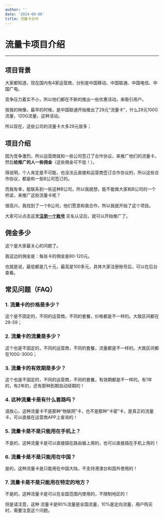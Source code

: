 ```yaml
---
author: ''
date: '2024-09-08'
title: 流量卡合作
---
```


# 流量卡项目介绍
---

## 项目背景

大家都知道，现在国内有4家运营商，分别是中国移动、中国联通、中国电信、中国广电。

竞争压力着实不小，所以他们都在不断的推出一些优惠活动，来吸引用户。

按我的映像，最早的时候，是中国联通开始推出了29元“流量卡”，什么29元100G流量，120G流量，这种活动。

所以现在，这些公司的流量卡大多29元居多；

## 项目介绍

因为竞争激烈，所以运营商就和一些公司签订了合作协议，来推广他们的流量卡，然后**给推广的人一些佣金**（这些佣金可不低！）。

得说明，个人肯定是不可能，也没法云直接和运营商签订合作协议的，所以这些合作协议，都是和一些B公司签订的。

而我有幸，能联系到一些这种B公司，所以我就想，能不能做大家和B公司的一个桥梁，来推广这些流量卡呢？

很高兴，我找到了一个B公司，他们愿意和我合作，所以我就开始了这个项目。

大家可以点击这里[**注册一个账号**](https://simhaoka.com/phone/index?id=874A1AD6235A043FC39178CAF91047F8) 实名认证后，就可以开始推广了。

## 佣金多少

这个是大家最关心的问题了。

我这边的佣金是：每张卡的佣金是80-120元。

也就是说，最低都是几十元，最高是100多元，具体大家注册账号后，可以在后台查看。

## 常见问题（FAQ）

### 1. 流量卡的价格是多少？
这个是不固定的，不同的运营商，不同的套餐，价格都是不一样的。大致区间都在29-59；

### 2. 流量卡的流量是多少？
这个也是不固定的，不同的运营商，不同的套餐，流量都是不一样的。大致区间都在100G-300G；

### 3. 流量卡的有效期是多少？
这个也是不固定的，不同的运营商，不同的套餐，有效期都是不一样的。有1年的，有2年的，还有那种到期自动续期的！

### 4. 这种流量卡是有什么套路吗？
请放心，这种流量卡不是那种“物联网”卡，也不是那种“卡密”卡，是真正的流量卡，可以直接在运营商APP上查询的！

### 5. 流量卡是不是只能用在手机上？
不是的，这种流量卡是可以直接插在路由器上用的，也可以直接插在手机上用的！

### 6. 流量卡是不是只能用在中国？
是的，这种流量卡是只能用在中国大陆，不支持港澳台和国外使用的！

### 7. 流量卡是不是只能用在特定的地方？
不是的，这种流量卡是可以在全国范围内使用的，不限制地区的！

但是请注意，这种 流量卡是90%流量是全国流量，10%是定向流量，用户购买时，需要注意这个问题。